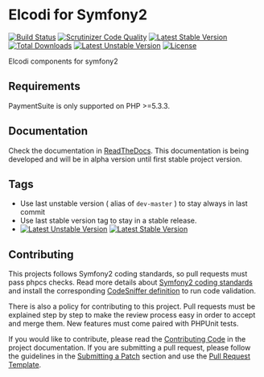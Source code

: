 Elcodi for Symfony2
=====
[![Build Status](https://travis-ci.org/paymentsuite/paymentsuite.svg?branch=master)](https://travis-ci.org/paymentsuite/paymentsuite)
[![Scrutinizer Code Quality](https://scrutinizer-ci.com/g/paymentsuite/paymentsuite/badges/quality-score.png?b=master)](https://scrutinizer-ci.com/g/paymentsuite/paymentsuite/?branch=master)
[![Latest Stable Version](https://poser.pugx.org/paymentsuite/paymentsuite/v/stable.png)](https://packagist.org/packages/paymentsuite/paymentsuite)
[![Total Downloads](https://poser.pugx.org/paymentsuite/paymentsuite/downloads.png)](https://packagist.org/packages/paymentsuite/paymentsuite)
[![Latest Unstable Version](https://poser.pugx.org/paymentsuite/paymentsuite/v/unstable.png)](https://packagist.org/packages/paymentsuite/paymentsuite)
[![License](https://poser.pugx.org/paymentsuite/paymentsuite/license.png)](https://packagist.org/packages/paymentsuite/paymentsuite)

Elcodi components for symfony2

Requirements
------------

PaymentSuite is only supported on PHP >=5.3.3.


Documentation
-------------

Check the documentation in [ReadTheDocs](http://docs.paymentsuite.org/en/latest/).
This documentation is being developed and will be in alpha version until first
stable project version.


Tags
----

* Use last unstable version ( alias of `dev-master` ) to stay always in last commit
* Use last stable version tag to stay in a stable release.
* [![Latest Unstable Version](https://poser.pugx.org/paymentsuite/paymentsuite/v/unstable.png)](https://packagist.org/packages/paymentsuite/paymentsuite)  [![Latest Stable Version](https://poser.pugx.org/paymentsuite/paymentsuite/v/stable.png)](https://packagist.org/packages/paymentsuite/paymentsuite)


Contributing
------------

This projects follows Symfony2 coding standards, so pull requests must pass phpcs
checks. Read more details about
[Symfony2 coding standards](http://symfony.com/doc/current/contributing/code/standards.html)
and install the corresponding [CodeSniffer definition](https://github.com/opensky/Symfony2-coding-standard) 
to run code validation.

There is also a policy for contributing to this project. Pull requests must
be explained step by step to make the review process easy in order to
accept and merge them. New features must come paired with PHPUnit tests.

If you would like to contribute, please read the [Contributing Code][1] in the project
documentation. If you are submitting a pull request, please follow the guidelines
in the [Submitting a Patch][2] section and use the [Pull Request Template][3].


[1]: http://symfony.com/doc/current/contributing/code/index.html
[2]: http://symfony.com/doc/current/contributing/code/patches.html#check-list
[3]: http://symfony.com/doc/current/contributing/code/patches.html#make-a-pull-request